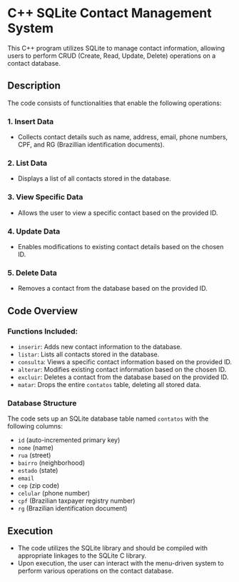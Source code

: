 # C++ SQLite Contact Management System

This C++ program utilizes SQLite to manage contact information, allowing users to perform CRUD (Create, Read, Update, Delete) operations on a contact database.

## Description

The code consists of functionalities that enable the following operations:

### 1. Insert Data

- Collects contact details such as name, address, email, phone numbers, CPF, and RG (Brazillian identification documents).

### 2. List Data

- Displays a list of all contacts stored in the database.

### 3. View Specific Data

- Allows the user to view a specific contact based on the provided ID.

### 4. Update Data

- Enables modifications to existing contact details based on the chosen ID.

### 5. Delete Data

- Removes a contact from the database based on the provided ID.

## Code Overview

### Functions Included:

- `inserir`: Adds new contact information to the database.
- `listar`: Lists all contacts stored in the database.
- `consulta`: Views a specific contact information based on the provided ID.
- `alterar`: Modifies existing contact information based on the chosen ID.
- `excluir`: Deletes a contact from the database based on the provided ID.
- `matar`: Drops the entire `contatos` table, deleting all stored data.

### Database Structure

The code sets up an SQLite database table named `contatos` with the following columns:
- `id` (auto-incremented primary key)
- `nome` (name)
- `rua` (street)
- `bairro` (neighborhood)
- `estado` (state)
- `email`
- `cep` (zip code)
- `celular` (phone number)
- `cpf` (Brazilian taxpayer registry number)
- `rg` (Brazilian identification document)

## Execution

- The code utilizes the SQLite library and should be compiled with appropriate linkages to the SQLite C library.
- Upon execution, the user can interact with the menu-driven system to perform various operations on the contact database.

